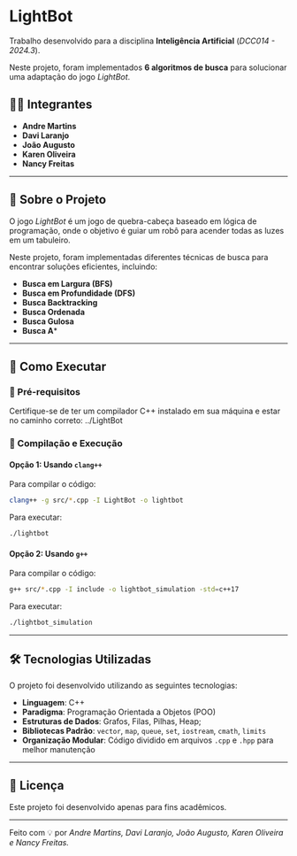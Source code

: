 ﻿# LightBot

Trabalho desenvolvido para a disciplina **Inteligência Artificial** (*DCC014 - 2024.3*).

Neste projeto, foram implementados **6 algoritmos de busca** para solucionar uma adaptação do jogo *LightBot*.

## 👨‍💻 Integrantes
- **Andre Martins**
- **Davi Laranjo**
- **João Augusto**
- **Karen Oliveira**
- **Nancy Freitas**

---

## 📖 Sobre o Projeto

O jogo *LightBot* é um jogo de quebra-cabeça baseado em lógica de programação, onde o objetivo é guiar um robô para acender todas as luzes em um tabuleiro. 

Neste projeto, foram implementadas diferentes técnicas de busca para encontrar soluções eficientes, incluindo:

- **Busca em Largura (BFS)**
- **Busca em Profundidade (DFS)**
- **Busca Backtracking**
- **Busca Ordenada**
- **Busca Gulosa**
- **Busca A***

---

## 🚀 Como Executar

### 🔹 Pré-requisitos
Certifique-se de ter um compilador C++ instalado em sua máquina e estar no caminho correto: ../LightBot

### 🔹 Compilação e Execução

#### Opção 1: Usando `clang++`

Para compilar o código:
```bash
clang++ -g src/*.cpp -I LightBot -o lightbot
```

Para executar:
```bash
./lightbot
```

#### Opção 2: Usando `g++`

Para compilar o código:
```bash
g++ src/*.cpp -I include -o lightbot_simulation -std=c++17
```

Para executar:
```bash
./lightbot_simulation
```

---

## 🛠️ Tecnologias Utilizadas

O projeto foi desenvolvido utilizando as seguintes tecnologias:

- **Linguagem**: C++
- **Paradigma**: Programação Orientada a Objetos (POO)
- **Estruturas de Dados**: Grafos, Filas, Pilhas, Heap;
- **Bibliotecas Padrão**: `vector`, `map`, `queue`, `set`, `iostream`, `cmath`, `limits`
- **Organização Modular**: Código dividido em arquivos `.cpp` e `.hpp` para melhor manutenção

---

## 📜 Licença
Este projeto foi desenvolvido apenas para fins acadêmicos.

---

Feito com 💡 por *Andre Martins, Davi Laranjo, João Augusto, Karen Oliveira e Nancy Freitas.*